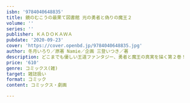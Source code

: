 ```yaml
---
isbn: '9784040648835'
title: 鏡のむこうの最果て図書館 光の勇者と偽りの魔王２
volume: ''
series: ''
publisher: ＫＡＤＯＫＡＷＡ
pubdate: '2020-09-23'
cover: 'https://cover.openbd.jp/9784040648835.jpg'
author: 冬月いろり／原著 Namie／企画 三登いつき／著
description: どこまでも優しい王道ファンタジー、勇者と魔王の真実を描く第２巻！
price: '610'
genre: コミックス(雑)
target: 雑誌扱い
format: コミック
content: コミックス・劇画

---
```

